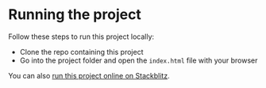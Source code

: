 # Running the project

Follow these steps to run this project locally:

* Clone the repo containing this project
* Go into the project folder and open the `index.html` file with your browser

You can also [run this project online on Stackblitz](https://stackblitz.com/edit/auth0-guestblog-trustedtypes-default-escape).

